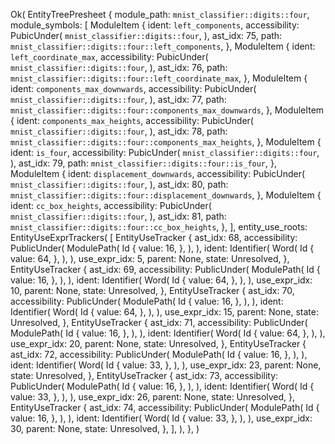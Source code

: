 Ok(
    EntityTreePresheet {
        module_path: `mnist_classifier::digits::four`,
        module_symbols: [
            ModuleItem {
                ident: `left_components`,
                accessibility: PubicUnder(
                    `mnist_classifier::digits::four`,
                ),
                ast_idx: 75,
                path: `mnist_classifier::digits::four::left_components`,
            },
            ModuleItem {
                ident: `left_coordinate_max`,
                accessibility: PubicUnder(
                    `mnist_classifier::digits::four`,
                ),
                ast_idx: 76,
                path: `mnist_classifier::digits::four::left_coordinate_max`,
            },
            ModuleItem {
                ident: `components_max_downwards`,
                accessibility: PubicUnder(
                    `mnist_classifier::digits::four`,
                ),
                ast_idx: 77,
                path: `mnist_classifier::digits::four::components_max_downwards`,
            },
            ModuleItem {
                ident: `components_max_heights`,
                accessibility: PubicUnder(
                    `mnist_classifier::digits::four`,
                ),
                ast_idx: 78,
                path: `mnist_classifier::digits::four::components_max_heights`,
            },
            ModuleItem {
                ident: `is_four`,
                accessibility: PubicUnder(
                    `mnist_classifier::digits::four`,
                ),
                ast_idx: 79,
                path: `mnist_classifier::digits::four::is_four`,
            },
            ModuleItem {
                ident: `displacement_downwards`,
                accessibility: PubicUnder(
                    `mnist_classifier::digits::four`,
                ),
                ast_idx: 80,
                path: `mnist_classifier::digits::four::displacement_downwards`,
            },
            ModuleItem {
                ident: `cc_box_heights`,
                accessibility: PubicUnder(
                    `mnist_classifier::digits::four`,
                ),
                ast_idx: 81,
                path: `mnist_classifier::digits::four::cc_box_heights`,
            },
        ],
        entity_use_roots: EntityUseExprTrackers(
            [
                EntityUseTracker {
                    ast_idx: 68,
                    accessibility: PublicUnder(
                        ModulePath(
                            Id {
                                value: 16,
                            },
                        ),
                    ),
                    ident: Identifier(
                        Word(
                            Id {
                                value: 64,
                            },
                        ),
                    ),
                    use_expr_idx: 5,
                    parent: None,
                    state: Unresolved,
                },
                EntityUseTracker {
                    ast_idx: 69,
                    accessibility: PublicUnder(
                        ModulePath(
                            Id {
                                value: 16,
                            },
                        ),
                    ),
                    ident: Identifier(
                        Word(
                            Id {
                                value: 64,
                            },
                        ),
                    ),
                    use_expr_idx: 10,
                    parent: None,
                    state: Unresolved,
                },
                EntityUseTracker {
                    ast_idx: 70,
                    accessibility: PublicUnder(
                        ModulePath(
                            Id {
                                value: 16,
                            },
                        ),
                    ),
                    ident: Identifier(
                        Word(
                            Id {
                                value: 64,
                            },
                        ),
                    ),
                    use_expr_idx: 15,
                    parent: None,
                    state: Unresolved,
                },
                EntityUseTracker {
                    ast_idx: 71,
                    accessibility: PublicUnder(
                        ModulePath(
                            Id {
                                value: 16,
                            },
                        ),
                    ),
                    ident: Identifier(
                        Word(
                            Id {
                                value: 64,
                            },
                        ),
                    ),
                    use_expr_idx: 20,
                    parent: None,
                    state: Unresolved,
                },
                EntityUseTracker {
                    ast_idx: 72,
                    accessibility: PublicUnder(
                        ModulePath(
                            Id {
                                value: 16,
                            },
                        ),
                    ),
                    ident: Identifier(
                        Word(
                            Id {
                                value: 33,
                            },
                        ),
                    ),
                    use_expr_idx: 23,
                    parent: None,
                    state: Unresolved,
                },
                EntityUseTracker {
                    ast_idx: 73,
                    accessibility: PublicUnder(
                        ModulePath(
                            Id {
                                value: 16,
                            },
                        ),
                    ),
                    ident: Identifier(
                        Word(
                            Id {
                                value: 33,
                            },
                        ),
                    ),
                    use_expr_idx: 26,
                    parent: None,
                    state: Unresolved,
                },
                EntityUseTracker {
                    ast_idx: 74,
                    accessibility: PublicUnder(
                        ModulePath(
                            Id {
                                value: 16,
                            },
                        ),
                    ),
                    ident: Identifier(
                        Word(
                            Id {
                                value: 33,
                            },
                        ),
                    ),
                    use_expr_idx: 30,
                    parent: None,
                    state: Unresolved,
                },
            ],
        ),
    },
)